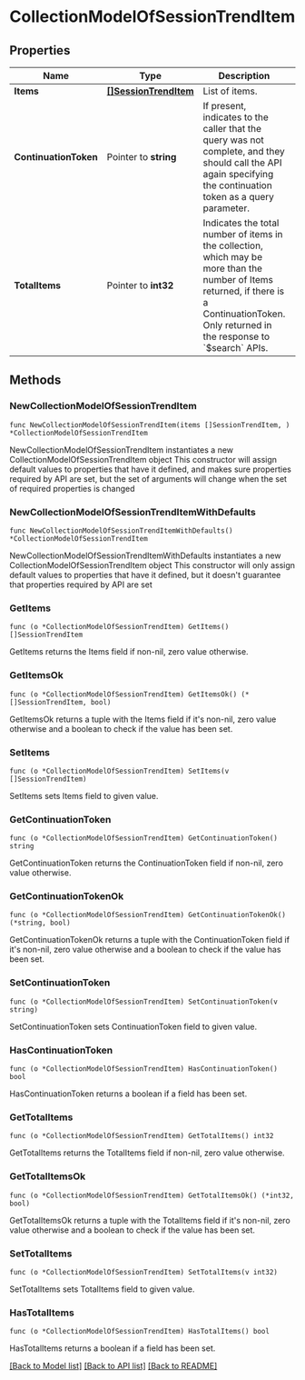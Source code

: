 # CollectionModelOfSessionTrendItem

## Properties

Name | Type | Description | Notes
------------ | ------------- | ------------- | -------------
**Items** | [**[]SessionTrendItem**](SessionTrendItem.md) | List of items. | 
**ContinuationToken** | Pointer to **string** | If present, indicates to the caller that the query was not complete, and they should call the API again specifying the continuation token as a query parameter. | [optional] 
**TotalItems** | Pointer to **int32** | Indicates the total number of items in the collection, which may be more than the number of Items returned, if there is a ContinuationToken.  Only returned in the response to &#x60;$search&#x60; APIs. | [optional] 

## Methods

### NewCollectionModelOfSessionTrendItem

`func NewCollectionModelOfSessionTrendItem(items []SessionTrendItem, ) *CollectionModelOfSessionTrendItem`

NewCollectionModelOfSessionTrendItem instantiates a new CollectionModelOfSessionTrendItem object
This constructor will assign default values to properties that have it defined,
and makes sure properties required by API are set, but the set of arguments
will change when the set of required properties is changed

### NewCollectionModelOfSessionTrendItemWithDefaults

`func NewCollectionModelOfSessionTrendItemWithDefaults() *CollectionModelOfSessionTrendItem`

NewCollectionModelOfSessionTrendItemWithDefaults instantiates a new CollectionModelOfSessionTrendItem object
This constructor will only assign default values to properties that have it defined,
but it doesn't guarantee that properties required by API are set

### GetItems

`func (o *CollectionModelOfSessionTrendItem) GetItems() []SessionTrendItem`

GetItems returns the Items field if non-nil, zero value otherwise.

### GetItemsOk

`func (o *CollectionModelOfSessionTrendItem) GetItemsOk() (*[]SessionTrendItem, bool)`

GetItemsOk returns a tuple with the Items field if it's non-nil, zero value otherwise
and a boolean to check if the value has been set.

### SetItems

`func (o *CollectionModelOfSessionTrendItem) SetItems(v []SessionTrendItem)`

SetItems sets Items field to given value.


### GetContinuationToken

`func (o *CollectionModelOfSessionTrendItem) GetContinuationToken() string`

GetContinuationToken returns the ContinuationToken field if non-nil, zero value otherwise.

### GetContinuationTokenOk

`func (o *CollectionModelOfSessionTrendItem) GetContinuationTokenOk() (*string, bool)`

GetContinuationTokenOk returns a tuple with the ContinuationToken field if it's non-nil, zero value otherwise
and a boolean to check if the value has been set.

### SetContinuationToken

`func (o *CollectionModelOfSessionTrendItem) SetContinuationToken(v string)`

SetContinuationToken sets ContinuationToken field to given value.

### HasContinuationToken

`func (o *CollectionModelOfSessionTrendItem) HasContinuationToken() bool`

HasContinuationToken returns a boolean if a field has been set.

### GetTotalItems

`func (o *CollectionModelOfSessionTrendItem) GetTotalItems() int32`

GetTotalItems returns the TotalItems field if non-nil, zero value otherwise.

### GetTotalItemsOk

`func (o *CollectionModelOfSessionTrendItem) GetTotalItemsOk() (*int32, bool)`

GetTotalItemsOk returns a tuple with the TotalItems field if it's non-nil, zero value otherwise
and a boolean to check if the value has been set.

### SetTotalItems

`func (o *CollectionModelOfSessionTrendItem) SetTotalItems(v int32)`

SetTotalItems sets TotalItems field to given value.

### HasTotalItems

`func (o *CollectionModelOfSessionTrendItem) HasTotalItems() bool`

HasTotalItems returns a boolean if a field has been set.


[[Back to Model list]](../README.md#documentation-for-models) [[Back to API list]](../README.md#documentation-for-api-endpoints) [[Back to README]](../README.md)


